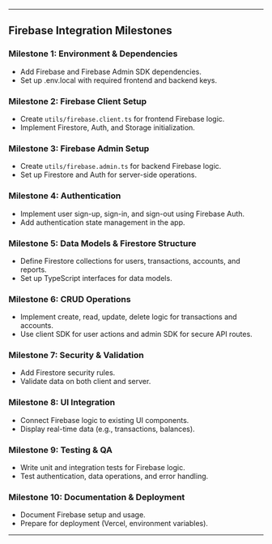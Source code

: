 
---

## **Firebase Integration Milestones**

### **Milestone 1: Environment & Dependencies**
- Add Firebase and Firebase Admin SDK dependencies.
- Set up .env.local with required frontend and backend keys.

### **Milestone 2: Firebase Client Setup**
- Create `utils/firebase.client.ts` for frontend Firebase logic.
- Implement Firestore, Auth, and Storage initialization.

### **Milestone 3: Firebase Admin Setup**
- Create `utils/firebase.admin.ts` for backend Firebase logic.
- Set up Firestore and Auth for server-side operations.

### **Milestone 4: Authentication**
- Implement user sign-up, sign-in, and sign-out using Firebase Auth.
- Add authentication state management in the app.

### **Milestone 5: Data Models & Firestore Structure**
- Define Firestore collections for users, transactions, accounts, and reports.
- Set up TypeScript interfaces for data models.

### **Milestone 6: CRUD Operations**
- Implement create, read, update, delete logic for transactions and accounts.
- Use client SDK for user actions and admin SDK for secure API routes.

### **Milestone 7: Security & Validation**
- Add Firestore security rules.
- Validate data on both client and server.

### **Milestone 8: UI Integration**
- Connect Firebase logic to existing UI components.
- Display real-time data (e.g., transactions, balances).

### **Milestone 9: Testing & QA**
- Write unit and integration tests for Firebase logic.
- Test authentication, data operations, and error handling.

### **Milestone 10: Documentation & Deployment**
- Document Firebase setup and usage.
- Prepare for deployment (Vercel, environment variables).

---
